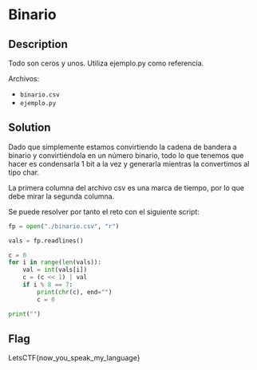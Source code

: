 # Binario
## Description
Todo son ceros y unos. Utiliza ejemplo.py como referencia.

Archivos:
- `binario.csv`
- `ejemplo.py`

## Solution

Dado que simplemente estamos convirtiendo la cadena de bandera a binario y convirtiéndola en un número binario, todo lo que tenemos que hacer es condensarla 1 bit a la vez y generarla mientras la convertimos al tipo char. 

La primera columna del archivo csv es una marca de tiempo, por lo que debe mirar la segunda columna.

Se puede resolver por tanto el reto con el siguiente script:

```python
fp = open("./binario.csv", "r")

vals = fp.readlines()

c = 0
for i in range(len(vals)):
    val = int(vals[i])
    c = (c << 1) | val
    if i % 8 == 7:
        print(chr(c), end="")
        c = 0

print("")
```

## Flag
LetsCTF{now_you_speak_my_language}
